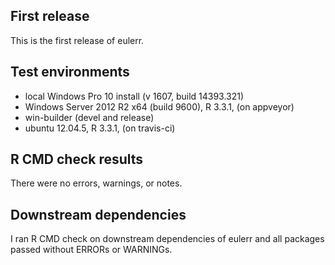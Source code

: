 ## First release
This is the first release of eulerr.

## Test environments
* local Windows Pro 10 install (v 1607, build 14393.321)
* Windows Server 2012 R2 x64 (build 9600), R 3.3.1, (on appveyor)
* win-builder (devel and release)
* ubuntu 12.04.5, R 3.3.1, (on travis-ci)

## R CMD check results
There were no errors, warnings, or notes.

## Downstream dependencies
I ran R CMD check on downstream dependencies of eulerr and all
packages passed without ERRORs or WARNINGs.
